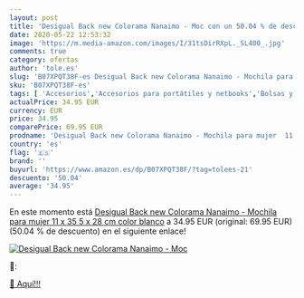 ```yaml
---
layout: post
title: 'Desigual Back new Colorama Nanaimo - Moc con un 50.04 % de descuento'
date: 2020-05-22 12:53:32
image: 'https://m.media-amazon.com/images/I/31tsDirRXpL._SL400_.jpg'
comments: true
category: ofertas
author: 'tole.es'
slug: 'B07XPQT38F-es Desigual Back new Colorama Nanaimo - Mochila para mujer 11...'
sku: 'B07XPQT38F-es'
tags: [ 'Accesorios','Accesorios para portátiles y netbooks','Bolsas y fundas para portátiles y netbooks','Bolígrafos, lápices y útiles de escritura','Fundas blandas para portátiles y netbooks','Informática','Oficina y papelería','Rotuladores permanentes','Rotuladores y subrayadores','mochila', ]
actualPrice: 34.95 EUR
currency: EUR
price: 34.95
comparePrice: 69.95 EUR
prodname: 'Desigual Back new Colorama Nanaimo - Mochila para mujer  11 x 35 5 x 28 cm  color blanco'
country: 'es'
flag: '🇪🇸'
brand: ''
buyurl: 'https://www.amazon.es/dp/B07XPQT38F/?tag=tolees-21'
descuento: '50.04'
average: '34.95'
---
```


En este momento está [Desigual Back new Colorama Nanaimo - Mochila para mujer  11 x 35 5 x 28 cm  color blanco](https://www.amazon.es/dp/B07XPQT38F/?tag=tolees-21) a 34.95 EUR (original: 69.95 EUR) (50.04 %  de descuento) en el siguiente enlace!

[![Desigual Back new Colorama Nanaimo - Moc](https://m.media-amazon.com/images/I/31tsDirRXpL._SL400_.jpg)](https://www.amazon.es/dp/B07XPQT38F/?tag=tolees-21)

🔎:


[🛒 Aquí!!!](https://www.amazon.es/dp/B07XPQT38F/?tag=tolees-21)
